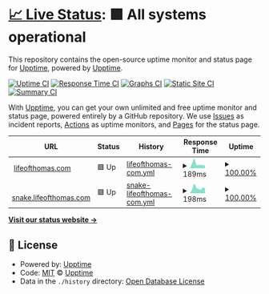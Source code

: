 # [📈 Live Status](https://demo.upptime.js.org): <!--live status--> **🟩 All systems operational**

This repository contains the open-source uptime monitor and status page for [Upptime](https://upptime.js.org), powered by [Upptime](https://github.com/upptime/upptime).

[![Uptime CI](https://github.com/tpaul1611/upptime/workflows/Uptime%20CI/badge.svg)](https://github.com/tpaul1611/upptime/actions?query=workflow%3A%22Uptime+CI%22)
[![Response Time CI](https://github.com/tpaul1611/upptime/workflows/Response%20Time%20CI/badge.svg)](https://github.com/tpaul1611/upptime/actions?query=workflow%3A%22Response+Time+CI%22)
[![Graphs CI](https://github.com/tpaul1611/upptime/workflows/Graphs%20CI/badge.svg)](https://github.com/tpaul1611/upptime/actions?query=workflow%3A%22Graphs+CI%22)
[![Static Site CI](https://github.com/tpaul1611/upptime/workflows/Static%20Site%20CI/badge.svg)](https://github.com/tpaul1611/upptime/actions?query=workflow%3A%22Static+Site+CI%22)
[![Summary CI](https://github.com/tpaul1611/upptime/workflows/Summary%20CI/badge.svg)](https://github.com/tpaul1611/upptime/actions?query=workflow%3A%22Summary+CI%22)

With [Upptime](https://upptime.js.org), you can get your own unlimited and free uptime monitor and status page, powered entirely by a GitHub repository. We use [Issues](https://github.com/upptime/upptime/issues) as incident reports, [Actions](https://github.com/tpaul1611/upptime/actions) as uptime monitors, and [Pages](https://demo.upptime.js.org) for the status page.

<!--start: status pages-->
<!-- This summary is generated by Upptime (https://github.com/upptime/upptime) -->
<!-- Do not edit this manually, your changes will be overwritten -->
<!-- prettier-ignore -->
| URL | Status | History | Response Time | Uptime |
| --- | ------ | ------- | ------------- | ------ |
| <img alt="" src="https://icons.duckduckgo.com/ip3/www.lifeofthomas.com.ico" height="13"> [lifeofthomas.com](https://www.lifeofthomas.com) | 🟩 Up | [lifeofthomas-com.yml](https://github.com/tpaul1611/upptime/commits/HEAD/history/lifeofthomas-com.yml) | <details><summary><img alt="Response time graph" src="./graphs/lifeofthomas-com/response-time-week.png" height="20"> 189ms</summary><br><a href="https://status.lifeofthomas.com/history/lifeofthomas-com"><img alt="Response time 224" src="https://img.shields.io/endpoint?url=https%3A%2F%2Fraw.githubusercontent.com%2Ftpaul1611%2Fupptime%2FHEAD%2Fapi%2Flifeofthomas-com%2Fresponse-time.json"></a><br><a href="https://status.lifeofthomas.com/history/lifeofthomas-com"><img alt="24-hour response time 244" src="https://img.shields.io/endpoint?url=https%3A%2F%2Fraw.githubusercontent.com%2Ftpaul1611%2Fupptime%2FHEAD%2Fapi%2Flifeofthomas-com%2Fresponse-time-day.json"></a><br><a href="https://status.lifeofthomas.com/history/lifeofthomas-com"><img alt="7-day response time 189" src="https://img.shields.io/endpoint?url=https%3A%2F%2Fraw.githubusercontent.com%2Ftpaul1611%2Fupptime%2FHEAD%2Fapi%2Flifeofthomas-com%2Fresponse-time-week.json"></a><br><a href="https://status.lifeofthomas.com/history/lifeofthomas-com"><img alt="30-day response time 204" src="https://img.shields.io/endpoint?url=https%3A%2F%2Fraw.githubusercontent.com%2Ftpaul1611%2Fupptime%2FHEAD%2Fapi%2Flifeofthomas-com%2Fresponse-time-month.json"></a><br><a href="https://status.lifeofthomas.com/history/lifeofthomas-com"><img alt="1-year response time 222" src="https://img.shields.io/endpoint?url=https%3A%2F%2Fraw.githubusercontent.com%2Ftpaul1611%2Fupptime%2FHEAD%2Fapi%2Flifeofthomas-com%2Fresponse-time-year.json"></a></details> | <details><summary><a href="https://status.lifeofthomas.com/history/lifeofthomas-com">100.00%</a></summary><a href="https://status.lifeofthomas.com/history/lifeofthomas-com"><img alt="All-time uptime 100.00%" src="https://img.shields.io/endpoint?url=https%3A%2F%2Fraw.githubusercontent.com%2Ftpaul1611%2Fupptime%2FHEAD%2Fapi%2Flifeofthomas-com%2Fuptime.json"></a><br><a href="https://status.lifeofthomas.com/history/lifeofthomas-com"><img alt="24-hour uptime 100.00%" src="https://img.shields.io/endpoint?url=https%3A%2F%2Fraw.githubusercontent.com%2Ftpaul1611%2Fupptime%2FHEAD%2Fapi%2Flifeofthomas-com%2Fuptime-day.json"></a><br><a href="https://status.lifeofthomas.com/history/lifeofthomas-com"><img alt="7-day uptime 100.00%" src="https://img.shields.io/endpoint?url=https%3A%2F%2Fraw.githubusercontent.com%2Ftpaul1611%2Fupptime%2FHEAD%2Fapi%2Flifeofthomas-com%2Fuptime-week.json"></a><br><a href="https://status.lifeofthomas.com/history/lifeofthomas-com"><img alt="30-day uptime 100.00%" src="https://img.shields.io/endpoint?url=https%3A%2F%2Fraw.githubusercontent.com%2Ftpaul1611%2Fupptime%2FHEAD%2Fapi%2Flifeofthomas-com%2Fuptime-month.json"></a><br><a href="https://status.lifeofthomas.com/history/lifeofthomas-com"><img alt="1-year uptime 100.00%" src="https://img.shields.io/endpoint?url=https%3A%2F%2Fraw.githubusercontent.com%2Ftpaul1611%2Fupptime%2FHEAD%2Fapi%2Flifeofthomas-com%2Fuptime-year.json"></a></details>
| <img alt="" src="https://icons.duckduckgo.com/ip3/snake.lifeofthomas.com.ico" height="13"> [snake.lifeofthomas.com](https://snake.lifeofthomas.com) | 🟩 Up | [snake-lifeofthomas-com.yml](https://github.com/tpaul1611/upptime/commits/HEAD/history/snake-lifeofthomas-com.yml) | <details><summary><img alt="Response time graph" src="./graphs/snake-lifeofthomas-com/response-time-week.png" height="20"> 198ms</summary><br><a href="https://status.lifeofthomas.com/history/snake-lifeofthomas-com"><img alt="Response time 211" src="https://img.shields.io/endpoint?url=https%3A%2F%2Fraw.githubusercontent.com%2Ftpaul1611%2Fupptime%2FHEAD%2Fapi%2Fsnake-lifeofthomas-com%2Fresponse-time.json"></a><br><a href="https://status.lifeofthomas.com/history/snake-lifeofthomas-com"><img alt="24-hour response time 256" src="https://img.shields.io/endpoint?url=https%3A%2F%2Fraw.githubusercontent.com%2Ftpaul1611%2Fupptime%2FHEAD%2Fapi%2Fsnake-lifeofthomas-com%2Fresponse-time-day.json"></a><br><a href="https://status.lifeofthomas.com/history/snake-lifeofthomas-com"><img alt="7-day response time 198" src="https://img.shields.io/endpoint?url=https%3A%2F%2Fraw.githubusercontent.com%2Ftpaul1611%2Fupptime%2FHEAD%2Fapi%2Fsnake-lifeofthomas-com%2Fresponse-time-week.json"></a><br><a href="https://status.lifeofthomas.com/history/snake-lifeofthomas-com"><img alt="30-day response time 205" src="https://img.shields.io/endpoint?url=https%3A%2F%2Fraw.githubusercontent.com%2Ftpaul1611%2Fupptime%2FHEAD%2Fapi%2Fsnake-lifeofthomas-com%2Fresponse-time-month.json"></a><br><a href="https://status.lifeofthomas.com/history/snake-lifeofthomas-com"><img alt="1-year response time 216" src="https://img.shields.io/endpoint?url=https%3A%2F%2Fraw.githubusercontent.com%2Ftpaul1611%2Fupptime%2FHEAD%2Fapi%2Fsnake-lifeofthomas-com%2Fresponse-time-year.json"></a></details> | <details><summary><a href="https://status.lifeofthomas.com/history/snake-lifeofthomas-com">100.00%</a></summary><a href="https://status.lifeofthomas.com/history/snake-lifeofthomas-com"><img alt="All-time uptime 100.00%" src="https://img.shields.io/endpoint?url=https%3A%2F%2Fraw.githubusercontent.com%2Ftpaul1611%2Fupptime%2FHEAD%2Fapi%2Fsnake-lifeofthomas-com%2Fuptime.json"></a><br><a href="https://status.lifeofthomas.com/history/snake-lifeofthomas-com"><img alt="24-hour uptime 100.00%" src="https://img.shields.io/endpoint?url=https%3A%2F%2Fraw.githubusercontent.com%2Ftpaul1611%2Fupptime%2FHEAD%2Fapi%2Fsnake-lifeofthomas-com%2Fuptime-day.json"></a><br><a href="https://status.lifeofthomas.com/history/snake-lifeofthomas-com"><img alt="7-day uptime 100.00%" src="https://img.shields.io/endpoint?url=https%3A%2F%2Fraw.githubusercontent.com%2Ftpaul1611%2Fupptime%2FHEAD%2Fapi%2Fsnake-lifeofthomas-com%2Fuptime-week.json"></a><br><a href="https://status.lifeofthomas.com/history/snake-lifeofthomas-com"><img alt="30-day uptime 100.00%" src="https://img.shields.io/endpoint?url=https%3A%2F%2Fraw.githubusercontent.com%2Ftpaul1611%2Fupptime%2FHEAD%2Fapi%2Fsnake-lifeofthomas-com%2Fuptime-month.json"></a><br><a href="https://status.lifeofthomas.com/history/snake-lifeofthomas-com"><img alt="1-year uptime 100.00%" src="https://img.shields.io/endpoint?url=https%3A%2F%2Fraw.githubusercontent.com%2Ftpaul1611%2Fupptime%2FHEAD%2Fapi%2Fsnake-lifeofthomas-com%2Fuptime-year.json"></a></details>

<!--end: status pages-->

[**Visit our status website →**](https://demo.upptime.js.org)

## 📄 License

- Powered by: [Upptime](https://github.com/upptime/upptime)
- Code: [MIT](./LICENSE) © [Upptime](https://upptime.js.org)
- Data in the `./history` directory: [Open Database License](https://opendatacommons.org/licenses/odbl/1-0/)
